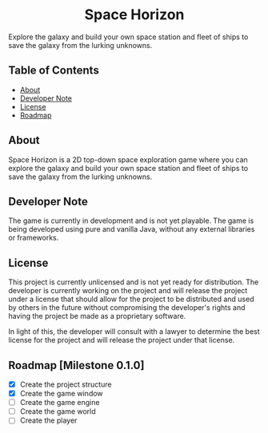 <h1 align="center">Space Horizon</h1>

Explore the galaxy and build your own space station and fleet of ships to
save the galaxy from the lurking unknowns.

## Table of Contents

- [About](#about)
- [Developer Note](#developer-note)
- [License](#license)
- [Roadmap](#roadmap-milestone-010)

## About

Space Horizon is a 2D top-down space exploration game where you can explore
the galaxy and build your own space station and fleet of ships to save the
galaxy from the lurking unknowns.

## Developer Note

The game is currently in development and is not yet playable. The game is
being developed using pure and vanilla Java, without any external libraries
or frameworks.

## License

This project is currently unlicensed and is not yet ready for distribution. The
developer is currently working on the project and will release the project under
a license that should allow for the project to be distributed and used by others
in the future without compromising the developer's rights and having the project
be made as a proprietary software.

In light of this, the developer will consult with a lawyer to determine the best
license for the project and will release the project under that license.

## Roadmap [Milestone 0.1.0]

- [x] Create the project structure
- [x] Create the game window
- [ ] Create the game engine
- [ ] Create the game world
- [ ] Create the player
